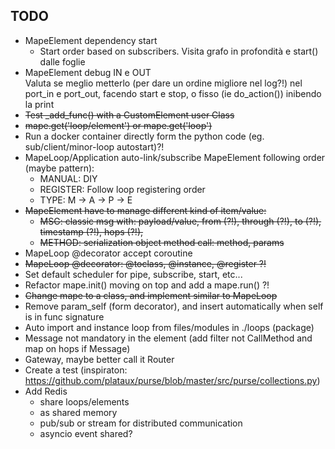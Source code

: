 ## TODO
* MapeElement dependency start
  * Start order based on subscribers.
    Visita grafo in profondità e start() dalle foglie
* MapeElement debug IN e OUT  
  Valuta se meglio metterlo (per dare un ordine migliore nel log?!) nel port_in e port_out, facendo start e stop, o fisso (ie do_action()) inibendo la print
* ~~Test _add_func() with a CustomElement user Class~~
* ~~mape.get('loop/element') or mape.get('loop')~~
* Run a docker container directly form the python code (eg. sub/client/minor-loop autostart)?!
* MapeLoop/Application auto-link/subscribe MapeElement following order (maybe pattern):
  * MANUAL: DIY
  * REGISTER: Follow loop registering order
  * TYPE: M -> A -> P -> E
* ~~MapeElement have to manage different kind of item/value:~~
  * ~~MSG: classic msg with: payload/value, from (?!), through (?!), to (?!), timestamp (?!), hops (?!),~~ 
  * ~~METHOD: serialization object method call: method, params~~
* MapeLoop @decorator accept coroutine
* ~~MapeLoop @decorator: @toclass, @instance, @register ?!~~
* Set default scheduler for pipe, subscribe, start, etc...
* Refactor mape.init() moving on top and add a mape.run() ?!
* ~~Change mape to a class, and implement similar to MapeLoop~~
* Remove param_self (form decorator), and insert automatically when self is in func signature
* Auto import and instance loop from files/modules in ./loops (package)
* Message not mandatory in the element (add filter not CallMethod and map on hops if Message)
* Gateway, maybe better call it Router
* Create a test (inspiraton: https://github.com/plataux/purse/blob/master/src/purse/collections.py)
* Add Redis
  * share loops/elements 
  * as shared memory
  * pub/sub or stream for distributed communication
  * asyncio event shared?